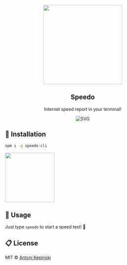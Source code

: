 <p align="center">
  <img src="https://i.imgur.com/iNF2Rgu.png" href="" height="256">
  <h2 align="center">Speedo</h2>
  <p align="center">Internet speed report in your terminal!<p>
  
<p align="center">

  </p>
  
<p align="center"><img src="screenshot.svg" alt="SVG"></p>

## :floppy_disk: Installation

``` bash
npm i -g speedo-cli
```
<a href="https://www.patreon.com/akepinski">
	<img src="https://c5.patreon.com/external/logo/become_a_patron_button@2x.png" width="160">
</a>

## :feet: Usage

Just type `speedo` to start a speed test! :rocket:

## :clipboard: License

MIT © [Antoni Kepinski](https://akepinski.me)
